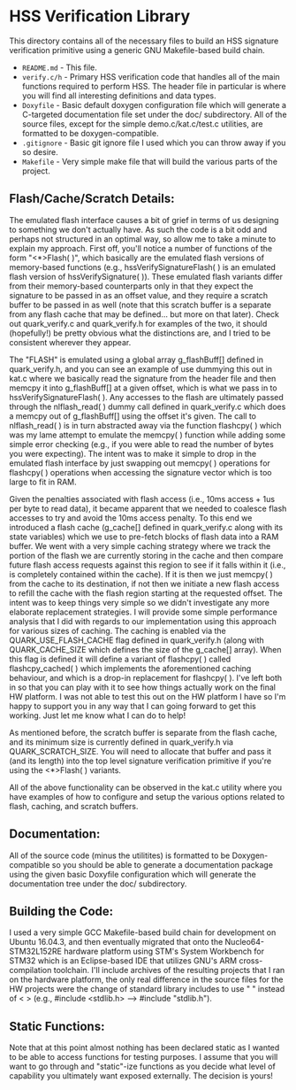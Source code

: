 # HSS Verification Library
This directory contains all of the necessary files to build an HSS signature verification primitive using a generic GNU Makefile-based build chain.

 * ```README.md``` - This file.
 * ```verify.c/h``` - Primary HSS verification code that handles all of the main functions required to perform HSS.  The header file in particular is where you will find all interesting definitions and data types.
 * ```Doxyfile``` - Basic default doxygen configuration file which will generate a C-targeted documentation file set under the doc/ subdirectory.  All of the source files, except for the simple demo.c/kat.c/test.c utilities, are formatted to be doxygen-compatible.
 * ```.gitignore``` - Basic git ignore file I used which you can throw away if you so desire.
 * ```Makefile``` - Very simple make file that will build the various parts of the project.
 
## Flash/Cache/Scratch Details:

The emulated flash interface causes a bit of grief in terms of us designing to
something we don't actually have.  As such the code is a bit odd and perhaps not
structured in an optimal way, so allow me to take a minute to explain my approach.
First off, you'll notice a number of functions of the form "<*>Flash( )", which
basically are the emulated flash versions of memory-based functions (e.g.,
hssVerifySignatureFlash( ) is an emulated flash version of hssVerifySignature( )).
These emulated flash variants differ from their memory-based counterparts only
in that they expect the signature to be passed in as an offset value, and they
require a scratch buffer to be passed in as well (note that this scratch buffer
is a separate from any flash cache that may be defined... but more on that later).
Check out quark_verify.c and quark_verify.h for examples of the two, it should
(hopefully!) be pretty obvious what the distinctions are, and I tried to be
consistent wherever they appear.

The "FLASH" is emulated using a global array g_flashBuff[] defined in quark_verify.h,
and you can see an example of use dummying this out in kat.c where we basically
read the signature from the header file and then memcpy it into g_flashBuff[]
at a given offset, which is what we pass in to hssVerifySignatureFlash( ).  Any
accesses to the flash are ultimately passed through the nlflash_read( ) dummy
call defined in quark_verify.c which does a memcpy out of g_flashBuff[] using the
offset it's given.  The call to nlflash_read( ) is in turn abstracted away via
the function flashcpy( ) which was my lame attempt to emulate the memcpy( )
function while adding some simple error checking (e.g., if you were able to read
the number of bytes you were expecting).  The intent was to make it simple to
drop in the emulated flash interface by just swapping out memcpy( ) operations
for flashcpy( ) operations when accessing the signature vector which is too
large to fit in RAM.

Given the penalties associated with flash access (i.e., 10ms access + 1us per
byte to read data), it became apparent that we needed to coalesce flash accesses
to try and avoid the 10ms access penalty.  To this end we introduced a flash
cache (g_cache[] defined in quark_verify.c along with its state variables) which
we use to pre-fetch blocks of flash data into a RAM buffer.  We went with a
very simple caching strategy where we track the portion of the flash we are
currently storing in the cache and then compare future flash access requests
against this region to see if it falls within it (i.e., is completely contained
within the cache).  If it is then we just memcpy( ) from the cache to its
destination, if not then we initiate a new flash access to refill the cache
with the flash region starting at the requested offset.  The intent was to keep
things very simple so we didn't investigate any more elaborate replacement
strategies.  I will provide some simple performance analysis that I did with
regards to our implementation using this approach for various sizes of caching.
The caching is enabled via the QUARK_USE_FLASH_CACHE flag defined in quark_verify.h
(along with QUARK_CACHE_SIZE which defines the size of the g_cache[] array).
When this flag is defined it will define a variant of flashcpy( ) called
flashcpy_cached( ) which implements the aforementioned caching behaviour, and
which is a drop-in replacement for flashcpy( ).  I've left both in so that
you can play with it to see how things actually work on the final HW platform.
I was not able to test this out on the HW platform I have so I'm happy to
support you in any way that I can going forward to get this working.  Just let
me know what I can do to help!

As mentioned before, the scratch buffer is separate from the flash cache, and
its minimum size is currently defined in quark_verify.h via QUARK_SCRATCH_SIZE.
You will need to allocate that buffer and pass it (and its length) into the
top level signature verification primitive if you're using the <*>Flash( )
variants.

All of the above functionality can be observed in the kat.c utility where you
have examples of how to configure and setup the various options related to
flash, caching, and scratch buffers.

## Documentation:

All of the source code (minus the utilitites) is formatted to be Doxygen-compatible
so you should be able to generate a documentation package using the given basic
Doxyfile configuration which will generate the documentation tree under the doc/
subdirectory.

## Building the Code:

I used a very simple GCC Makefile-based build chain for development on Ubuntu 16.04.3,
and then eventually migrated that onto the Nucleo64-STM32L152RE hardware platform using
STM's System Workbench for STM32 which is an Eclipse-based IDE that utilizes GNU's
ARM cross-compilation toolchain.  I'll include archives of the resulting projects that
I ran on the hardware platform, the only real difference in the source files for the
HW projects were the change of standard library includes to use " " instead of < >
(e.g., #include <stdlib.h> --> #include "stdlib.h").

## Static Functions:

Note that at this point almost nothing has been declared static as I wanted to
be able to access functions for testing purposes.  I assume that you will want
to go through and "static"-ize functions as you decide what level of capability
you ultimately want exposed externally.  The decision is yours!
